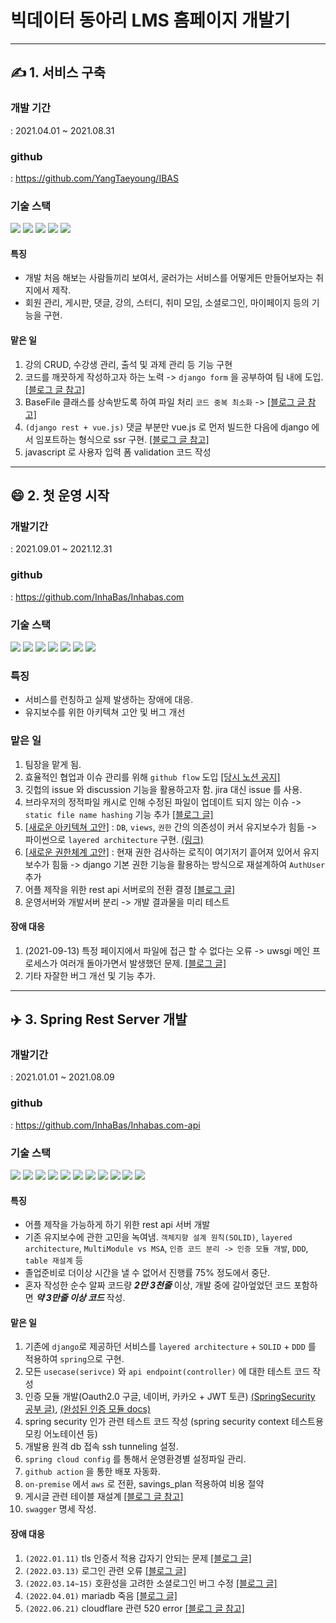# 빅데이터 동아리 LMS 홈페이지 개발기 

---

## :writing_hand: 1. 서비스 구축
### 개발 기간
  : 2021.04.01 ~ 2021.08.31
### github
  : https://github.com/YangTaeyoung/IBAS  
### 기술 스택
  <img src="https://img.shields.io/badge/Django-092E20?style=for-the-badge&logo=Django&logoColor=white"> <img src="https://img.shields.io/badge/nginx-009639?style=for-the-badge&logo=NGINX&logoColor=white"> <img src="https://img.shields.io/badge/mariadb-003545?style=for-the-badge&logo=MariaDB&logoColor=white"> <img src="https://img.shields.io/badge/vue.js-4FC08D?style=for-the-badge&logo=Vue.js&logoColor=white"> <img src="https://img.shields.io/badge/GoDaddy-1BDBDB?style=for-the-badge&logo=GoDaddy&logoColor=white">
#### 특징 
  - 개발 처음 해보는 사람들끼리 보여서, 굴러가는 서비스를 어떻게든 만들어보자는 취지에서 제작.
  - 회원 관리, 게시판, 댓글, 강의, 스터디, 취미 모임, 소셜로그인, 마이페이지 등의 기능을 구현.
#### 맡은 일
1. 강의 CRUD, 수강생 관리, 출석 및 과제 관리 등 기능 구현
2. 코드를 깨끗하게 작성하고자 하는 노력 -> `django form` 을 공부하여 팀 내에 도입. [[블로그 글 참고]](https://letsmakemyselfprogrammer.tistory.com/27)
3. BaseFile 클래스를 상속받도록 하여 파일 처리 `코드 중복 최소화` -> [[블로그 글 참고]](https://letsmakemyselfprogrammer.tistory.com/28)
4. `(django rest + vue.js)` 댓글 부분만 vue.js 로 먼저 빌드한 다음에 django 에서 임포트하는 형식으로 ssr 구현. [[블로그 글 참고]](https://letsmakemyselfprogrammer.tistory.com/41)
4. javascript 로 사용자 입력 폼 validation 코드 작성
  
---

## :smile: 2. 첫 운영 시작
### 개발기간
  : 2021.09.01 ~ 2021.12.31
### github
  : https://github.com/InhaBas/Inhabas.com
### 기술 스택
  <img src="https://img.shields.io/badge/Django-092E20?style=for-the-badge&logo=Django&logoColor=white"> <img src="https://img.shields.io/badge/nginx-009639?style=for-the-badge&logo=NGINX&logoColor=white"> <img src="https://img.shields.io/badge/mariadb-003545?style=for-the-badge&logo=MariaDB&logoColor=white"> <img src="https://img.shields.io/badge/vue.js-4FC08D?style=for-the-badge&logo=Vue.js&logoColor=white"> <img src="https://img.shields.io/badge/Sentry-362D59?style=for-the-badge&logo=Sentry&logoColor=white"> <img src="https://img.shields.io/badge/GoDaddy-1BDBDB?style=for-the-badge&logo=GoDaddy&logoColor=white"> <img src="https://img.shields.io/badge/Cloudflare-F38020?style=for-the-badge&logo=Cloudflare&logoColor=white">
### 특징
 - 서비스를 런칭하고 실제 발생하는 장애에 대응.
 - 유지보수를 위한 아키텍쳐 고안 및 버그 개선
### 맡은 일
  1. 팀장을 맡게 됨.
  2. 효율적인 협업과 이슈 관리를 위해 `github flow` 도입 [[당시 노션 공지]](https://fragrant-comfort-49c.notion.site/Git-Convention-ba9845b725934591878627f25554cf37)
  3. 깃헙의 issue 와 discussion 기능을 활용하고자 함. jira 대신 issue 를 사용. 
  4. 브라우저의 정적파일 캐시로 인해 수정된 파일이 업데이트 되지 않는 이슈 -> `static file name hashing` 기능 추가 [[블로그 글]](https://letsmakemyselfprogrammer.tistory.com/42)
  5. [[새로운 아키텍쳐 고안]](https://github.com/InhaBas/Inhabas.com/discussions/76) : `DB`, `views`, `권한` 간의 의존성이 커서 유지보수가 힘듦 -> 파이썬으로 `layered architecture` 구현. [(링크)](https://github.com/Dong-Hyeon-Yu/Inhabas.com/commit/6520c3041bccb5dea9f76c2ca9f83a42442e676a)
  6. [[새로운 권한체계 고안]](https://github.com/InhaBas/Inhabas.com/discussions/77) : 현재 권한 검사하는 로직이 여기저기 흩어져 있어서 유지보수가 힘듦 -> django 기본 권한 기능을 활용하는 방식으로 재설계하여 `AuthUser` 추가
  7. 어플 제작을 위한 rest api 서버로의 전환 결정 [[블로그 글]](https://letsmakemyselfprogrammer.tistory.com/64)
  8. 운영서버와 개발서버 분리 -> 개발 결과물을 미리 테스트
#### 장애 대응
  1. (2021-09-13) 특정 페이지에서 파일에 접근 할 수 없다는 오류 -> uwsgi 메인 프로세스가 여러개 돌아가면서 발생했던 문제. [[블로그 글]](https://letsmakemyselfprogrammer.tistory.com/47)
  2. 기타 자잘한 버그 개선 및 기능 추가.
  
  ---
  
## :airplane: 3. Spring Rest Server 개발
### 개발기간
  : 2021.01.01 ~ 2021.08.09
### github
  : https://github.com/InhaBas/Inhabas.com-api
### 기술 스택
  <img src="https://img.shields.io/badge/SpringBoot-6DB33F?style=for-the-badge&logo=SpringBoot&logoColor=white"> <img src="https://img.shields.io/badge/Swagger-85EA2D?style=for-the-badge&logo=Swagger&logoColor=white"> <img src="https://img.shields.io/badge/SpringSecurity-6DB33F?style=for-the-badge&logo=SpringSecurity&logoColor=white"> <img src="https://img.shields.io/badge/docker-2496ED?style=for-the-badge&logo=Docker&logoColor=white"> <img src="https://img.shields.io/badge/githubActions-2088FF?style=for-the-badge&logo=GithubActions&logoColor=white"> <img src="https://img.shields.io/badge/vue.js-4FC08D?style=for-the-badge&logo=Vue.js&logoColor=white"> <img src="https://img.shields.io/badge/nginx-009639?style=for-the-badge&logo=NGINX&logoColor=white"> <img src="https://img.shields.io/badge/mariadb-003545?style=for-the-badge&logo=MariaDB&logoColor=white"> <img src="https://img.shields.io/badge/Amazon-FF9900?style=for-the-badge&logo=AmazonEC2&logoColor=white"> <img src="https://img.shields.io/badge/JUnit5-25A162?style=for-the-badge&logo=JUnit5&logoColor=white"> <img src="https://img.shields.io/badge/Cloudflare-F38020?style=for-the-badge&logo=Cloudflare&logoColor=white">
#### 특징
  - 어플 제작을 가능하게 하기 위한 rest api 서버 개발
  - 기존 유지보수에 관한 고민을 녹여냄. `객체지향 설계 원칙(SOLID)`, `layered architecture`, `MultiModule vs MSA`, `인증 코드 분리 -> 인증 모듈 개발`, `DDD`, `table 재설계` 등 
  - 졸업준비로 더이상 시간을 낼 수 없어서 진행률 75% 정도에서 중단.
  - 혼자 작성한 순수 알짜 코드량 ***2만 3천줄*** 이상, 개발 중에 갈아엎었던 코드 포함하면 ***약 3만줄 이상 코드*** 작성. 
#### 맡은 일
  1. 기존에 `django`로 제공하던 서비스를 `layered architecture` + `SOLID` + `DDD` 를 적용하여 `spring`으로 구현.
  2. 모든 `usecase(serivce)` 와 `api endpoint(controller)` 에 대한 테스트 코드 작성
  3. 인증 모듈 개발(Oauth2.0 구글, 네이버, 카카오 + JWT 토큰) [(SpringSecurity 공부 글)](https://github.com/InhaBas/Inhabas.com-api/issues/3), [(완성된 인증 모듈 docs)](https://letsmakemyselfprogrammer.tistory.com/121)
  4. spring security 인가 관련 테스트 코드 작성 (spring security context 테스트용 모킹 어노테이션 등)
  5. 개발용 원격 db 접속 ssh tunneling 설정.
  6. `spring cloud config` 를 통해서 운영환경별 설정파일 관리.
  7. `github action` 을 통한 배포 자동화.
  8. `on-premise` 에서 `aws` 로 전환, savings_plan 적용하여 비용 절약
  9. 게시글 관련 테이블 재설계 [[블로그 글 참고]](https://letsmakemyselfprogrammer.tistory.com/38)
  10. `swagger` 명세 작성.
#### 장애 대응
  1. `(2022.01.11)` tls 인증서 적용 갑자기 안되는 문제 [[블로그 글]](https://letsmakemyselfprogrammer.tistory.com/48)
  2. `(2022.03.13)` 로그인 관련 오류 [[블로그 글]](https://letsmakemyselfprogrammer.tistory.com/65)
  3. `(2022.03.14~15)` 호환성을 고려한 소셜로그인 버그 수정 [[블로그 글]](https://letsmakemyselfprogrammer.tistory.com/69)
  4. `(2022.04.01)` mariadb 죽음 [[블로그 글]](https://letsmakemyselfprogrammer.tistory.com/84)
  5. `(2022.06.21)` cloudflare 관련 520 error [[블로그 글 참고]](https://letsmakemyselfprogrammer.tistory.com/118)
  
  
